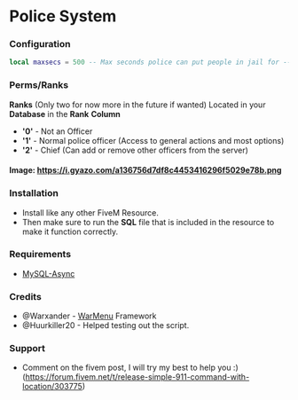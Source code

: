 # Police System
### Configuration
```lua
local maxsecs = 500 -- Max seconds police can put people in jail for --
```
### Perms/Ranks
**Ranks** (Only two for now more in the future if wanted)
Located in your **Database** in the **Rank** **Column**
* **'0'** - Not an Officer
* **'1'** - Normal police officer (Access to general actions and most options)
* **'2'** - Chief (Can add or remove other officers from the server)

#### Image: https://i.gyazo.com/a136756d7df8c4453416296f5029e78b.png

### Installation 
* Install like any other FiveM Resource.
* Then make sure to run the **SQL** file that is included in the resource to make it function correctly.

### Requirements
* [MySQL-Async](https://forum.fivem.net/t/release-mysql-async-library-3-0-8/21881)

### Credits
* @Warxander - [WarMenu](https://forum.fivem.net/t/release-0-9-8-final-warmenu-lua-menu-framework/41249) Framework 
* @Huurkiller20 - Helped testing out the script.

### Support
* Comment on the fivem post, I will try my best to help you :) (https://forum.fivem.net/t/release-simple-911-command-with-location/303775)
